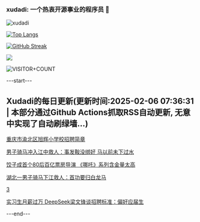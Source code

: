 ### xudadi: 一个热衷开源事业的程序员 👋

![xudadi](https://github-readme-stats-git-masterorgs-github-readme-stats-team.vercel.app/api?username=xudadi)

[![Top Langs](https://github-readme-stats.vercel.app/api/top-langs/?username=xudadi)](https://github.com/anuraghazra/github-readme-stats)

[![GitHub Streak](https://streak-stats.demolab.com?user=xudadi&locale=zh_Hans)](https://git.io/streak-stats)

![](https://raw.githubusercontent.com/xudadi/xudadi/main/assets/github-contribution-grid-snake.svg)

![VISITOR+COUNT](https://komarev.com/ghpvc/?username=xudadi&label=VISITOR+COUNT)


---start---

## Xudadi的每日更新(更新时间:2025-02-06 07:36:31 | 本部分通过Github Actions抓取RSS自动更新, 无意中实现了自动刷绿墙...)

[重庆市渝北区旭辉小学校招聘简章](https://www.gongkaoleida.com/article/2278305)

[男子骑马冲入江中救人：事发鞍没绑好 马以前未下过水](https://m.163.com/news/article/JNL5569B0514D3UH.html)

[饺子成首个80后百亿票房导演 《哪吒》系列含金量太高](https://m.163.com/news/article/JNLJKH5S053469M5.html)

[湖北一男子骑马下江救人：首功要归白龙马](https://m.163.com/news/article/JNKTTBM7051492T3.html)

[3](https://m.163.com/touch/news/sub/domestic)

[实习生月薪过万 DeepSeek梁文锋谈招聘标准：偏好应届生](https://m.163.com/news/article/JNKLJ5M000019SNS.html)

---end---
